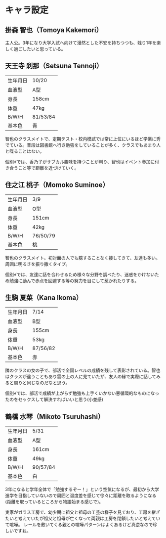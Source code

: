 # キャラ設定

## 掛森 智也（Tomoya Kakemori）
主人公。3年になり大学入試へ向けて漫然とした不安を持ちつつも、残り1年を楽しく過ごしたいと思っている。

## 天王寺 刹那（Setsuna Tennoji）

|          |          |
|:-------- |:-------- |
| 生年月日 | 10/20    |
| 血液型   | A型      |
| 身長     | 158cm    |
| 体重     | 47kg     |
| B/W/H    | 81/53/84 |
| 基本色   | 青       |

智也のクラスメイトで、定期テスト・校内模試では常に上位にいるほど学業に秀でている。普段は図書館へ行き勉強をしていることが多く、クラスでもあまり人と喋ることはない。

個別√では、香乃子がサブカル趣味を持つことが判り、智也はイベント参加に付き合うこと等で距離を近づけていく。

## 住之江 桃子（Momoko Suminoe）

|          |          |
|:-------- |:-------- |
| 生年月日 | 3/9      |
| 血液型   | O型      |
| 身長     | 151cm    |
| 体重     | 42kg     |
| B/W/H    | 76/50/79 |
| 基本色   | 桃       |

智也のクラスメイト。初対面の人でも臆することなく接してきて、友達も多い。周囲に明るさを振り撒くタイプ。

個別√では、友達に話を合わせるため様々な分野を調べたり、迷惑をかけないため勉強に励んで赤点を回避する等の努力を目にして惹かれたりする。

## 生駒 夏菜（Kana Ikoma）

|          |          |
|:-------- |:-------- |
| 生年月日 | 7/14     |
| 血液型   | B型      |
| 身長     | 155cm    |
| 体重     | 53kg     |
| B/W/H    | 87/56/82 |
| 基本色   | 赤       |

隣のクラスの女の子で、部活で全国レベルの成績を残して表彰されている。智也はクラスが違うこともあり雲の上の人に見ていたが、友人の縁で実際に話してみると周りと同じなのだなと思う。

個別√では、部活で成績が上がらず勉強も上手くいかない悪循環的なものになったのをセックスして解決すればいいと思う(小並感)

## 鶴橋 水琴（Mikoto Tsuruhashi）

|          |          |
|:-------- |:-------- |
| 生年月日 | 5/31     |
| 血液型   | A型      |
| 身長     | 161cm    |
| 体重     | 49kg     |
| B/W/H    | 90/57/84 |
| 基本色   | 白       |

3年になると学年全体で「勉強するぞー！」という空気になるが、最初から大学進学を目指していないので周囲と温度差を感じて徐々に距離を取るようになる(距離を取っているところから物語始まる感じで)。

実家がガラス工房で、幼少期に祖父と祖母の工芸の様子を見ており、工房を継ぎたいと考えていたが祖父と祖母が亡くなって両親は工房を閉鎖したいと考えていて喧嘩。
レールを敷いてくる親との喧嘩パターンはよくあるけど真逆なので珍しいですね。